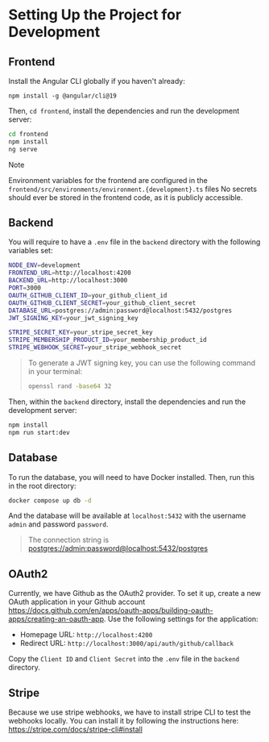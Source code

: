 # Setting Up the Project for Development

## Frontend

Install the Angular CLI globally if you haven't already:

```
npm install -g @angular/cli@19
```

Then, `cd frontend`, install the dependencies and run the development server:

```bash
cd frontend
npm install
ng serve
```

> [!NOTE]
> Environment variables for the frontend are configured in the `frontend/src/environments/environment.{development}.ts` files
> No secrets should ever be stored in the frontend code, as it is publicly accessible.

## Backend

You will require to have a `.env` file in the `backend` directory with the following variables set:

```bash
NODE_ENV=development
FRONTEND_URL=http://localhost:4200
BACKEND_URL=http://localhost:3000
PORT=3000
OAUTH_GITHUB_CLIENT_ID=your_github_client_id
OAUTH_GITHUB_CLIENT_SECRET=your_github_client_secret
DATABASE_URL=postgres://admin:password@localhost:5432/postgres
JWT_SIGNING_KEY=your_jwt_signing_key

STRIPE_SECRET_KEY=your_stripe_secret_key
STRIPE_MEMBERSHIP_PRODUCT_ID=your_membership_product_id
STRIPE_WEBHOOK_SECRET=your_stripe_webhook_secret
```

> To generate a JWT signing key, you can use the following command in your terminal:
>
> ```bash
> openssl rand -base64 32
> ```

Then, within the `backend` directory, install the dependencies and run the development server:

```bash
npm install
npm run start:dev
```

## Database

To run the database, you will need to have Docker installed. Then, run this in the root directory:

```bash
docker compose up db -d
```

And the database will be available at `localhost:5432` with the username `admin` and password `password`.

> The connection string is <postgres://admin:password@localhost:5432/postgres>

## OAuth2

Currently, we have Github as the OAuth2 provider. To set it up, create a new OAuth application in your Github account <https://docs.github.com/en/apps/oauth-apps/building-oauth-apps/creating-an-oauth-app>. Use the following settings
for the application:

- Homepage URL: `http://localhost:4200`
- Redirect URL: `http://localhost:3000/api/auth/github/callback`

Copy the `Client ID` and `Client Secret` into the `.env` file in the `backend` directory.

## Stripe

Because we use stripe webhooks, we have to install stripe CLI to test the webhooks locally. You can install it by following the instructions here: <https://stripe.com/docs/stripe-cli#install>
